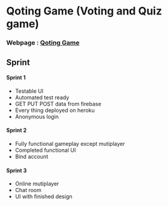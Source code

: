 # Qoting Game (Voting and Quiz game)

### Webpage : [Qoting Game](https://qoting-postgre.herokuapp.com/)

## Sprint
#### Sprint 1
- Testable UI
- Automated test ready
- GET PUT POST data from firebase
- Every thing deployed on heroku
- Anonymous login

#### Sprint 2
- Fully functional gameplay except mutiplayer
- Completed functional UI
- Bind account

#### Sprint 3
- Online mutiplayer
- Chat room
- UI with finished design
